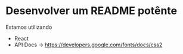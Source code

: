 # Desenvolver um README potênte

Estamos utilizando 
- React 
- API Docs -> https://developers.google.com/fonts/docs/css2
